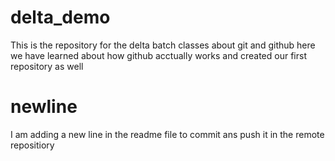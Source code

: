 # delta_demo
This is the repository for the delta batch classes about git and github
here we have learned about how github acctually works and created our first repository as well

# newline
I am adding a new line in the readme file to commit ans push it in the remote repositiory